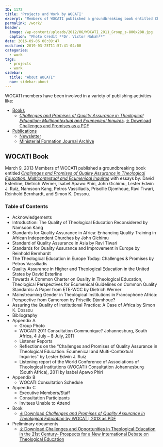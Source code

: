 ```yaml
---
ID: 1172
title: 'Projects and Work by WOCATI'
excerpt: "Members of WOCATI published a groundbreaking book entitled Challenges and Promises of Quality Assurance in Theological Education: Multicontextual and Ecumenical Inquires."
permalink: /work/
header:
  image: /wp-content/uploads/2012/06/WOCATI_2011_Group_s-800x288.jpg
  caption: "Photo Credit **Dr. Victor Nakah**"
date: 2016-09-06 00:09:47
modified: 2019-03-25T11:57:41-04:00
categories:
  - work
tags:
  - projects
  - work
sidebar:
  title: "About WOCATI"
  nav: sidebar-about    
---
```

WOCATI members have been involved in a variety of publishing activities like:
- [Books](/resources/books/)
  - [_Challenges and Promises of Quality Assurance in Theological Education: Multicontextual and Ecumenical Inquires_](/work/challenges-promises-quality-assurance-theological-education/). [⤓ Download Challenges and Promises as a PDF](/wp-content/uploads/2013/03/2013-Challenges-and-Promises-of-Quality-Assurance-in-Theological-Education-WOCATI.pdf)
- [Publications](/resources/publications/)
  - [Newsletter](/resources/wocati-newsletter/)
  - [Ministerial Formation Journal Archive](/resources/archive/publications/ministerial-formation/)


## WOCATI Book

March 9, 2013 Members of WOCATI published a groundbreaking book entitled [_Challenges and Promises of Quality Assurance in Theological Education: Multicontextual and Ecumenical Inquires_](/work/challenges-promises-quality-assurance-theological-education/) with essays by: David Esterline, Dietrich Werner, Isabel Apawo Phiri, John Gichimu, Lester Edwin J. Ruiz, Namsoon Kang, Petros Vassiliadis, Priscille Djomhoue, Ravi Tiwari, Reinhold Bernhardt, and Simon K. Dossou.

### Table of Contents

*   Acknowledgements
*   Introduction: The Quality of Theological Education Reconsidered by Namsoon Kang
*   Standards for Quality Assurance in Africa: Enhancing Quality Training in African Independent Churches by John Gichimu
*   Standard of Quality Assurance in Asia by Ravi Tiwari
*   Standards for Quality Assurance and Improvement in Europe by Reinhold Bernhardt
*   The Theological Education in Europe Today: Challenges & Promises by Petros Vassiliadis
*   Quality Assurance in Higher and Theological Education in the United States by David Esterline
*   Towards A Common Charter on Quality in Theological Education, Theological Perspectives for Ecumenical Guidelines on Common Quality Standards: A Paper from ETE-WCC by Dietrich Werner
*   Mainstreaming Gender in Theological Institutions in Francophone Africa: Perspective from Cameroon by Priscille Djomhoue?
*   Assuring the Quality of Institutional Practice: A Case of Africa by Simon K. Dossou
*   Bibliography
*   Appendix A
    *   Group Photo
    *   WOCATI 2011 Consultation Communique? Johannesburg, South Africa, 4 July – 8 July, 2011
    *   Listener Reports
    *   Reflections on the “Challenges and Promises of Quality Assurance in Theological Education: Ecumenical and Multi-Contextual Inquiries” by Lester Edwin J. Ruiz
    *   Listening report of the World Conference of Associations of Theological Institutions (WOCATI) Consultation Johannesburg (South Africa), 2011 by Isabel Apawo Phiri
*   Appendix B
    *   WOCATI Consultation Schedule
*   Appendix C
    *   Executive Members/Staff
    *   Consultation Participants
    *   Invitees Unable to Attend
* Book
  * [&#10515; Download _Challenges and Promises of Quality Assurance in Theological Education_ by WOCATI, 2013 as PDF](/wp-content/uploads/2013/03/2013-Challenges-and-Promises-of-Quality-Assurance-in-Theological-Education-WOCATI.pdf)
* Preliminary documents
  * [&#10515;  Download Challenges and Opportunities in Theological Education in the 21st Century- Prospects for a New International Debate on Theological Education](/wp-content/uploads/2012/12/Challenges-and-Opportunities-in-Theological-Education-in-the-21st-Century-Prospects-for-a-New-International-Debate-on-Theological-Education.pdf)
